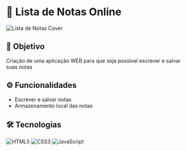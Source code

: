 # 📒 Lista de Notas Online

![Lista de Notas Cover](https://i.imgur.com/RdcSDO5.png)

## 🎯 Objetivo
Criação de uma aplicação WEB para que seja possível escrever e salvar suas notas

## ⚙️ Funcionalidades
- Escrever e salvar notas
- Armazenamento local das notas

## 🛠 Tecnologias
![HTML5](https://img.shields.io/badge/HTML5-E34F26?style=for-the-badge&logo=html5&logoColor=white)
![CSS3](https://img.shields.io/badge/CSS3-1572B6?style=for-the-badge&logo=css3&logoColor=white)
![JavaScript](https://img.shields.io/badge/JavaScript-F7DF1E?style=for-the-badge&logo=javascript&logoColor=black)
